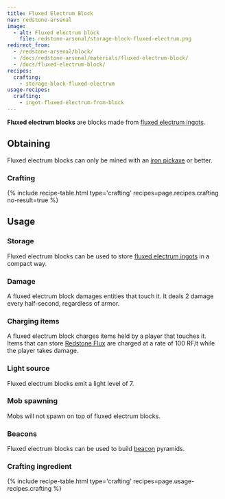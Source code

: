 ```yaml
---
title: Fluxed Electrum Block
nav: redstone-arsenal
image:
  - alt: Fluxed electrum block
    file: redstone-arsenal/storage-block-fluxed-electrum.png
redirect_from:
  - /redstone-arsenal/block/
  - /docs/redstone-arsenal/materials/fluxed-electrum-block/
  - /docs/fluxed-electrum-block/
recipes:
  crafting:
    - storage-block-fluxed-electrum
usage-recipes:
  crafting:
    - ingot-fluxed-electrum-from-block
---
```


**Fluxed electrum blocks** are blocks made from [fluxed electrum
ingots](/docs/redstone-arsenal/fluxed-electrum-ingot/).


Obtaining
---------

Fluxed electrum blocks can only be mined with an [iron
pickaxe](https://minecraft.gamepedia.com/Pickaxe) or better.

### Crafting
{% include recipe-table.html type='crafting' recipes=page.recipes.crafting no-result=true %}


Usage
-----

### Storage
Fluxed electrum blocks can be used to store [fluxed electrum
ingots](/docs/redstone-arsenal/fluxed-electrum-ingot/) in a compact way.

### Damage
A fluxed electrum block damages entities that touch it. It deals 2 damage every
half-second, regardless of armor.

### Charging items
A fluxed electrum block charges items held by a player that touches it. Items
that can store [Redstone Flux](/docs/redstone-flux/) are charged at a rate of
100 RF/t while the player takes damage.

### Light source
Fluxed electrum blocks emit a light level of 7.

### Mob spawning
Mobs will not spawn on top of fluxed electrum blocks.

### Beacons
Fluxed electrum blocks can be used to build
[beacon](https://minecraft.gamepedia.com/Beacon) pyramids.

### Crafting ingredient
{% include recipe-table.html type='crafting' recipes=page.usage-recipes.crafting %}
